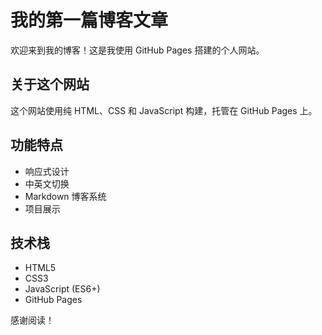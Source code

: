 # 我的第一篇博客文章

欢迎来到我的博客！这是我使用 GitHub Pages 搭建的个人网站。

## 关于这个网站

这个网站使用纯 HTML、CSS 和 JavaScript 构建，托管在 GitHub Pages 上。

## 功能特点

- 响应式设计
- 中英文切换
- Markdown 博客系统
- 项目展示

## 技术栈

- HTML5
- CSS3
- JavaScript (ES6+)
- GitHub Pages

感谢阅读！